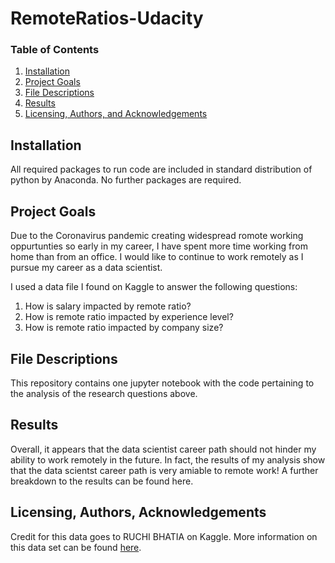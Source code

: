 # RemoteRatios-Udacity

### Table of Contents

1. [Installation](#installation)
2. [Project Goals](#goals)
3. [File Descriptions](#files)
4. [Results](#results)
5. [Licensing, Authors, and Acknowledgements](#licensing)

## Installation <a name="installation"></a>

All required packages to run code are included in standard distribution of python by Anaconda. No further packages are required.

## Project Goals<a name="goals"></a>

Due to the Coronavirus pandemic creating widespread romote working oppurtunties so early in my career, I have spent more time working from home than from an office. I would like to continue to work remotely as I pursue my career as a data scientist.

I used a data file I found on Kaggle to answer the following questions:
1. How is salary impacted by remote ratio?
2. How is remote ratio impacted by experience level?
3. How is remote ratio impacted by company size?

## File Descriptions <a name="files"></a>

This repository contains one jupyter notebook with the code pertaining to the analysis of the research questions above.

## Results<a name="results"></a>

Overall, it appears that the data scientist career path should not hinder my ability to work remotely in the future. In fact, the results of my analysis show that the data scientst career path is very amiable to remote work! A further breakdown to the results can be found here.

## Licensing, Authors, Acknowledgements<a name="licensing"></a>

Credit for this data goes to RUCHI BHATIA on Kaggle. More information on this data set can be found [here](https://www.kaggle.com/datasets/ruchi798/data-science-job-salaries).
